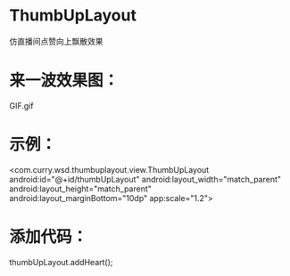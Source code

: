 # ThumbUpLayout
仿直播间点赞向上飘散效果

# 来一波效果图：
GIF.gif

# 示例：
  <com.curry.wsd.thumbuplayout.view.ThumbUpLayout
        android:id="@+id/thumbUpLayout"
        android:layout_width="match_parent"
        android:layout_height="match_parent"
        android:layout_marginBottom="10dp"
        app:scale="1.2">
 # 添加代码：
 thumbUpLayout.addHeart();